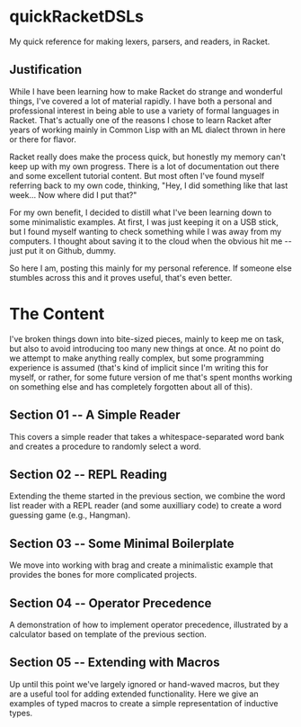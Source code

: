 # quickRacketDSLs

My quick reference for making lexers, parsers, and readers, in Racket.

## Justification

While I have been learning how to make Racket do strange and wonderful things, I've covered a lot of material rapidly. 
I have both a personal and professional interest in being able to use a variety of formal languages in Racket. 
That's actually one of the reasons I chose to learn Racket after years of working mainly in Common Lisp with an ML dialect thrown in here or there for flavor.

Racket really does make the process quick, but honestly my memory can't keep up with my own progress. 
There is a lot of documentation out there and some excellent tutorial content. 
But most often I've found myself referring back to my own code, thinking, "Hey, I did something like that last week... Now where did I put that?"

For my own benefit, I decided to distill what I've been learning down to some minimalistic examples.
At first, I was just keeping it on a USB stick, but I found myself wanting to check something while I was away from my computers.
I thought about saving it to the cloud when the obvious hit me -- just put it on Github, dummy.

So here I am, posting this mainly for my personal reference.
If someone else stumbles across this and it proves useful, that's even better.

# The Content

I've broken things down into bite-sized pieces, mainly to keep me on task, but also to avoid introducing too many new things at once.
At no point do we attempt to make anything really complex, but some programming experience is assumed (that's kind of implicit since I'm writing this for myself, or rather, for some future version of me that's spent months working on something else and has completely forgotten about all of this).

## Section 01 -- A Simple Reader

This covers a simple reader that takes a whitespace-separated word bank and creates a procedure to randomly select a word.

## Section 02 -- REPL Reading

Extending the theme started in the previous section, we combine the word list reader with a REPL reader (and some auxilliary code) to create a word guessing game (e.g., Hangman).

## Section 03 -- Some Minimal Boilerplate

We move into working with brag and create a minimalistic example that provides the bones for more complicated projects.

## Section 04 -- Operator Precedence

A demonstration of how to implement operator precedence, illustrated by a calculator based on template of the previous section.

## Section 05 -- Extending with Macros

Up until this point we've largely ignored or hand-waved macros, but they are a useful tool for adding extended functionality. Here we give an examples of typed macros to create a simple representation of inductive types.
